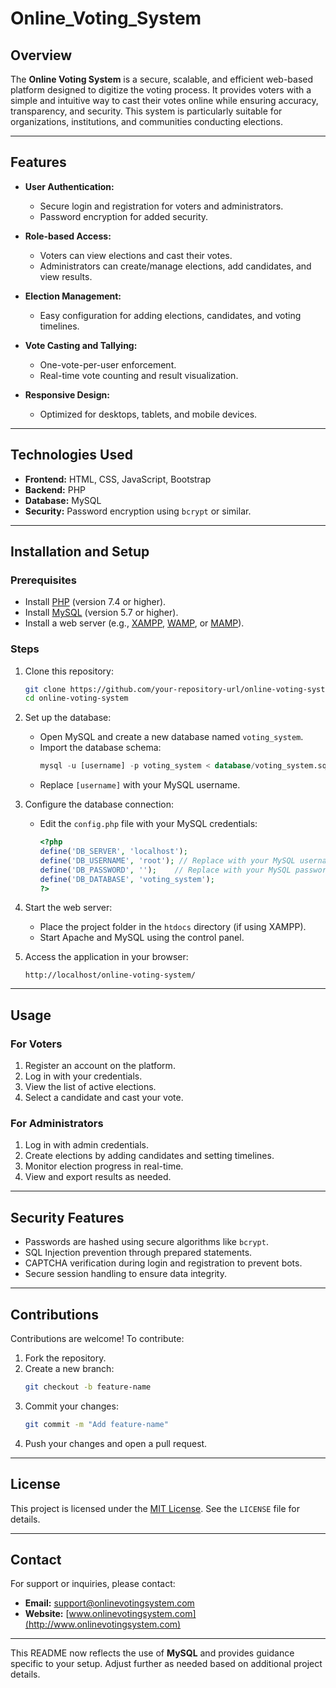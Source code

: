 # Online_Voting_System

## Overview

The **Online Voting System** is a secure, scalable, and efficient web-based platform designed to digitize the voting process. It provides voters with a simple and intuitive way to cast their votes online while ensuring accuracy, transparency, and security. This system is particularly suitable for organizations, institutions, and communities conducting elections.

---

## Features

- **User Authentication:** 
  - Secure login and registration for voters and administrators.
  - Password encryption for added security.
  
- **Role-based Access:**
  - Voters can view elections and cast their votes.
  - Administrators can create/manage elections, add candidates, and view results.
  
- **Election Management:** 
  - Easy configuration for adding elections, candidates, and voting timelines.
  
- **Vote Casting and Tallying:** 
  - One-vote-per-user enforcement.
  - Real-time vote counting and result visualization.
  
- **Responsive Design:** 
  - Optimized for desktops, tablets, and mobile devices.

---

## Technologies Used

- **Frontend:** HTML, CSS, JavaScript, Bootstrap
- **Backend:** PHP
- **Database:** MySQL
- **Security:** Password encryption using `bcrypt` or similar.

---

## Installation and Setup

### Prerequisites

- Install [PHP](https://www.php.net/) (version 7.4 or higher).
- Install [MySQL](https://www.mysql.com/) (version 5.7 or higher).
- Install a web server (e.g., [XAMPP](https://www.apachefriends.org/), [WAMP](https://www.wampserver.com/), or [MAMP](https://www.mamp.info/)).

### Steps

1. Clone this repository:
   ```bash
   git clone https://github.com/your-repository-url/online-voting-system.git
   cd online-voting-system
   ```

2. Set up the database:
   - Open MySQL and create a new database named `voting_system`.
   - Import the database schema:
     ```sql
     mysql -u [username] -p voting_system < database/voting_system.sql
     ```
   - Replace `[username]` with your MySQL username.

3. Configure the database connection:
   - Edit the `config.php` file with your MySQL credentials:
     ```php
     <?php
     define('DB_SERVER', 'localhost');
     define('DB_USERNAME', 'root'); // Replace with your MySQL username
     define('DB_PASSWORD', '');    // Replace with your MySQL password
     define('DB_DATABASE', 'voting_system');
     ?>
     ```

4. Start the web server:
   - Place the project folder in the `htdocs` directory (if using XAMPP).
   - Start Apache and MySQL using the control panel.

5. Access the application in your browser:
   ```
   http://localhost/online-voting-system/
   ```

---

## Usage

### For Voters
1. Register an account on the platform.
2. Log in with your credentials.
3. View the list of active elections.
4. Select a candidate and cast your vote.

### For Administrators
1. Log in with admin credentials.
2. Create elections by adding candidates and setting timelines.
3. Monitor election progress in real-time.
4. View and export results as needed.

---

## Security Features

- Passwords are hashed using secure algorithms like `bcrypt`.
- SQL Injection prevention through prepared statements.
- CAPTCHA verification during login and registration to prevent bots.
- Secure session handling to ensure data integrity.

---

## Contributions

Contributions are welcome! To contribute:
1. Fork the repository.
2. Create a new branch:
   ```bash
   git checkout -b feature-name
   ```
3. Commit your changes:
   ```bash
   git commit -m "Add feature-name"
   ```
4. Push your changes and open a pull request.

---

## License

This project is licensed under the [MIT License](https://opensource.org/licenses/MIT). See the `LICENSE` file for details.

---

## Contact

For support or inquiries, please contact:
- **Email:** support@onlinevotingsystem.com
- **Website:** [www.onlinevotingsystem.com](http://www.onlinevotingsystem.com)

---

This README now reflects the use of **MySQL** and provides guidance specific to your setup. Adjust further as needed based on additional project details.

